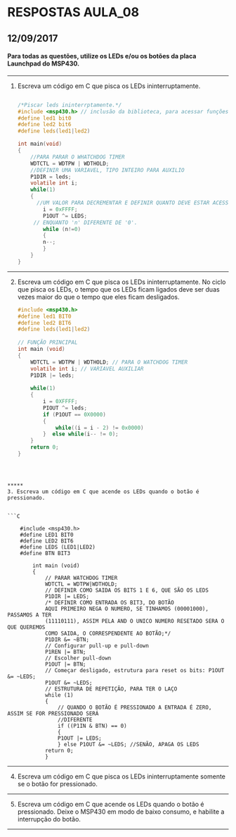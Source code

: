 # RESPOSTAS AULA_08
## 12/09/2017 

#### Para todas as questões, utilize os LEDs e/ou os botões da placa Launchpad do MSP430.
*****

1. Escreva um código em C que pisca os LEDs ininterruptamente.

    ```C

    /*Piscar leds ininterrptamente.*/
    #include <msp430.h> // inclusão da biblioteca, para acessar funções do msp
    #define led1 bit0
    #define led2 bit6
    #define leds(led1|led2)
    
    int main(void)
    {
        //PARA PARAR O WHATCHDOG TIMER
        WDTCTL = WDTPW | WDTHOLD;
        //DEFINIR UMA VARIAVEL, TIPO INTEIRO PARA AUXILIO
        P1DIR = leds;
        volatile int i;    
        while(1)
        {
          //UM VALOR PARA DECREMENTAR E DEFINIR QUANTO DEVE ESTAR ACESSO/APAGADO
            i = 0xFFFF;
            P1OUT ^= LEDS;
         // ENQUANTO 'n' DIFERENTE DE '0'.     
            while (n!=0)
            {
            n--;
            }
        }
    }
    
    ```
*****
2. Escreva um código em C que pisca os LEDs ininterruptamente. No ciclo que pisca os LEDs, o tempo que os LEDs ficam ligados deve ser duas vezes maior do que o tempo que eles ficam desligados.

    ```C
    #include <msp430.h>
    #define led1 BIT0
    #define led2 BIT6
    #define leds(led1|led2)
  
    // FUNÇÃO PRINCIPAL
    int main (void)
    {
        WDTCTL = WDTPW | WDTHOLD; // PARA O WATCHDOG TIMER
        volatile int i; // VARIAVEL AUXILIAR
        P1DIR |= leds;
        
        while(1)
        {
            i = 0XFFFF;
            PIOUT ^= leds;       
            if (P1OUT == 0X0000)
            {
                while((i = i - 2) != 0x0000)
            }  else while(i-- != 0);
        }
        return 0;
    }


        
```
*****
3. Escreva um código em C que acende os LEDs quando o botão é pressionado.


```C
   
    #include <msp430.h>
    #define LED1 BIT0
    #define LED2 BIT6
    #define LEDS (LED1|LED2)
    #define BTN BIT3

        int main (void)
        {
            // PARAR WATCHDOG TIMER
            WDTCTL = WDTPW|WDTHOLD;
            // DEFINIR COMO SAIDA OS BITS 1 E 6, QUE SÃO OS LEDS
            P1DIR |= LEDS;
            /* DEFINIR COMO ENTRADA OS BIT3, DO BOTÃO
            AQUI PRIMEIRO NEGA O NUMERO, SE TINHAMOS (00001000), PASSAMOS A TER
            (11110111), ASSIM PELA AND O UNICO NUMERO RESETADO SERA O QUE QUEREMOS
            COMO SAIDA, O CORRESPENDENTE AO BOTÃO;*/
            P1DIR &= ~BTN;
            // Configurar pull-up e pull-down
	        P1REN |= BTN;
            // Escolher pull-down
        	P1OUT |= BTN;
            // Começar desligado, estrutura para reset os bits: P1OUT &= ~LEDS;
	        P1OUT &= ~LEDS;
            // ESTRUTURA DE REPETIÇÃO, PARA TER O LAÇO        
            while (1)
            {
                // QUANDO O BOTÃO É PRESSIONADO A ENTRADA É ZERO, ASSIM SE FOR PRESSIONADO SERÁ 
                //DIFERENTE
                if ((P1IN & BTN) == 0)
                {               
                P1OUT |= LEDS;
                } else P1OUT &= ~LEDS; //SENÃO, APAGA OS LEDS
            return 0;
            }
```

*****

4. Escreva um código em C que pisca os LEDs ininterruptamente somente se o botão for pressionado.
*****
5. Escreva um código em C que acende os LEDs quando o botão é pressionado. Deixe o MSP430 em modo de baixo consumo, e habilite a interrupção do botão.
*****
